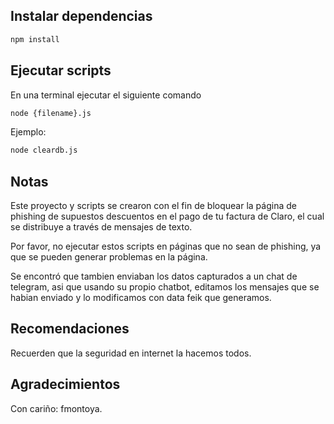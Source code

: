 ## Instalar dependencias

```bash
npm install
```

## Ejecutar scripts

En una terminal ejecutar el siguiente comando
```bash
node {filename}.js
```

Ejemplo:
```bash
node cleardb.js
```


## Notas

Este proyecto y scripts se crearon con el fin de bloquear la página de phishing de supuestos descuentos en el pago de tu factura de Claro, el cual se distribuye a través de mensajes de texto.

Por favor, no ejecutar estos scripts en páginas que no sean de phishing, ya que se pueden generar problemas en la página.

Se encontró que tambien enviaban los datos capturados a un chat de telegram, asi que usando su propio chatbot, editamos los mensajes que se habian enviado y lo modificamos con data feik que generamos.


## Recomendaciones

Recuerden que la seguridad en internet la hacemos todos.

## Agradecimientos
Con cariño: fmontoya.